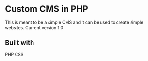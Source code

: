 # Custom CMS in PHP

This is meant to be a simple CMS and it can be used to create simple websites. Current version 1.0

## Built with

PHP
CSS
